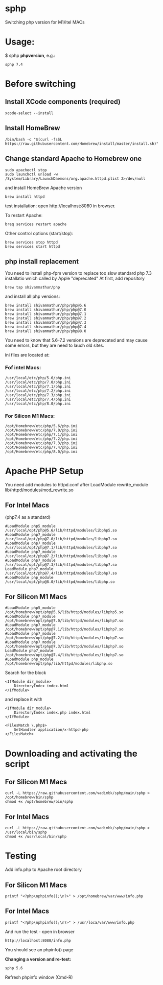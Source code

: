# sphp
Switching php version for M1/Itel MACs

# Usage: 
$ sphp **phpversion**, e.g.:
```
sphp 7.4
```
# Before switching 
## Install XCode components (required)
```
xcode-select --install
```

## Install HomeBrew

```
/bin/bash -c "$(curl -fsSL https://raw.githubusercontent.com/Homebrew/install/master/install.sh)"
```

## Change standard Apache to Homebrew one
```
sudo apachectl stop
sudo launchctl unload -w /System/Library/LaunchDaemons/org.apache.httpd.plist 2>/dev/null
````
and install HomeBrew Apache version
```
brew install httpd
```
test installation: open http://localhost:8080 in browser.

To restart Apache:
```
breq services restart apache
```
Other control options (start/stop):
```
brew services stop httpd
brew services start httpd
```

## php install replacement
You  need to install php-fpm version to replace too slow standard php 7.3 installatio wnich called by Apple "deprecated"
At first, add repository
```
brew tap shivammathur/php
```
and install all php versions:
```
brew install shivammathur/php/php@5.6
brew install shivammathur/php/php@7.0
brew install shivammathur/php/php@7.1
brew install shivammathur/php/php@7.2
brew install shivammathur/php/php@7.3
brew install shivammathur/php/php@7.4
brew install shivammathur/php/php@8.0
```
You need to know that 5.6-7.2 versions are deprecated and may cause some errors, but they are need to lauch old sites.

ini files are located at:
### Fof intel Macs:
```
/usr/local/etc/php/5.6/php.ini
/usr/local/etc/php/7.0/php.ini
/usr/local/etc/php/7.1/php.ini
/usr/local/etc/php/7.2/php.ini
/usr/local/etc/php/7.3/php.ini
/usr/local/etc/php/7.4/php.ini
/usr/local/etc/php/8.0/php.ini
```
### For Silicon M1 Macs:
```
/opt/Homebrew/etc/php/5.6/php.ini
/opt/Homebrew/etc/php/7.0/php.ini
/opt/Homebrew/etc/php/7.1/php.ini
/opt/Homebrew/etc/php/7.2/php.ini
/opt/Homebrew/etc/php/7.3/php.ini
/opt/Homebrew/etc/php/7.4/php.ini
/opt/Homebrew/etc/php/8.0/php.ini
```
# Apache PHP Setup
You need add modules to httpd.conf after LoadModule rewrite_module lib/httpd/modules/mod_rewrite.so

## For Intel Macs 
(php7.4 as a standard)
```
#LoadModule php5_module /usr/local/opt/php@5.6/lib/httpd/modules/libphp5.so
#LoadModule php7_module /usr/local/opt/php@7.0/lib/httpd/modules/libphp7.so
#LoadModule php7_module /usr/local/opt/php@7.1/lib/httpd/modules/libphp7.so
#LoadModule php7_module /usr/local/opt/php@7.2/lib/httpd/modules/libphp7.so
#LoadModule php7_module /usr/local/opt/php@7.3/lib/httpd/modules/libphp7.so
LoadModule php7_module /usr/local/opt/php@7.4/lib/httpd/modules/libphp7.so
#LoadModule php_module /usr/local/opt/php@8.0/lib/httpd/modules/libphp.so
```

## For Silicon M1 Macs
```
#LoadModule php5_module /opt/homebrew/opt/php@5.6/lib/httpd/modules/libphp5.so
#LoadModule php7_module /opt/homebrew/opt/php@7.0/lib/httpd/modules/libphp7.so
#LoadModule php7_module /opt/homebrew/opt/php@7.1/lib/httpd/modules/libphp7.so
#LoadModule php7_module /opt/homebrew/opt/php@7.2/lib/httpd/modules/libphp7.so
#LoadModule php7_module /opt/homebrew/opt/php@7.3/lib/httpd/modules/libphp7.so
LoadModule php7_module /opt/homebrew/opt/php@7.4/lib/httpd/modules/libphp7.so
#LoadModule php_module /opt/homebrew/opt/php/lib/httpd/modules/libphp.so
```

Search for the block
```
<IfModule dir_module>
    DirectoryIndex index.html
</IfModule>
```
and replace it with 
```
<IfModule dir_module>
    DirectoryIndex index.php index.html
</IfModule>

<FilesMatch \.php$>
    SetHandler application/x-httpd-php
</FilesMatch>
```

# Downloading and activating the script
## For Silicon M1 Macs
```
curl -L https://raw.githubusercontent.com/vadimbk/sphp/main/sphp > /opt/homebrew/bin/sphp
chmod +x /opt/homebrew/bin/sphp
```
## For Intel Macs
```
curl -L https://raw.githubusercontent.com/vadimbk/sphp/main/sphp >  /usr/local/bin/sphp
chmod +x /usr/local/bin/sphp
```

# Testing
Add info.php to Apache root directory
## For Silicon M1 Macs
```
printf "<?php\nphpinfo();\n?>" > /opt/homebrew/var/www/info.php
```
## For Intel Macs
```
printf "<?php\nphpinfo();\n?>" > /usr/loca/var/www/info.php
```

And run the test - open in browser
```
http://localhost:8080/info.php 
```
You should see an phpinfo() page

**Changing a version and re-test:**
```
sphp 5.6
```
Refresh phpinfo window (Cmd-R)


